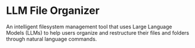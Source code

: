# LLM File Organizer

An intelligent filesystem management tool that uses Large Language Models (LLMs) to help users organize and restructure their files and folders through natural language commands.
